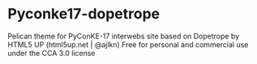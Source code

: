 # Pyconke17-dopetrope
Pelican theme for PyConKE-17 interwebs site
based on Dopetrope by HTML5 UP (html5up.net | @ajlkn)
Free for personal and commercial use under the CCA 3.0 license
